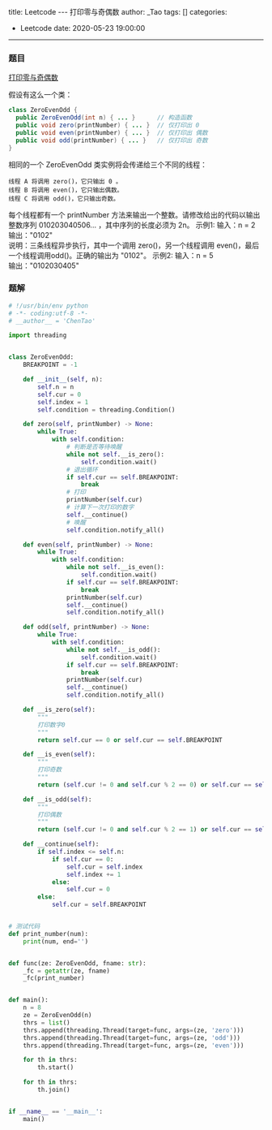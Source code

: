 title: Leetcode --- 打印零与奇偶数
author: _Tao
tags: []
categories:
  - Leetcode
date: 2020-05-23 19:00:00
---
### 题目

[打印零与奇偶数](https://leetcode-cn.com/problems/print-zero-even-odd/)

假设有这么一个类：
```java
class ZeroEvenOdd {
  public ZeroEvenOdd(int n) { ... }      // 构造函数
  public void zero(printNumber) { ... }  // 仅打印出 0
  public void even(printNumber) { ... }  // 仅打印出 偶数
  public void odd(printNumber) { ... }   // 仅打印出 奇数
}

```
相同的一个 ZeroEvenOdd 类实例将会传递给三个不同的线程：

    线程 A 将调用 zero()，它只输出 0 。
    线程 B 将调用 even()，它只输出偶数。
    线程 C 将调用 odd()，它只输出奇数。

每个线程都有一个 printNumber 方法来输出一个整数。请修改给出的代码以输出整数序列 010203040506... ，其中序列的长度必须为 2n。
示例1:
输入：n = 2<br/>
输出："0102"<br/>
说明：三条线程异步执行，其中一个调用 zero()，另一个线程调用 even()，最后一个线程调用odd()。正确的输出为 "0102"。
示例2:
输入：n = 5<br/>
输出："0102030405"

<!-- more -->

### 题解
```python
# !/usr/bin/env python
# -*- coding:utf-8 -*-
# __author__ = 'ChenTao'

import threading


class ZeroEvenOdd:
    BREAKPOINT = -1

    def __init__(self, n):
        self.n = n
        self.cur = 0
        self.index = 1
        self.condition = threading.Condition()

    def zero(self, printNumber) -> None:
        while True:
            with self.condition:
                # 判断是否等待唤醒
                while not self.__is_zero():
                    self.condition.wait()
                # 退出循环
                if self.cur == self.BREAKPOINT:
                    break
                # 打印
                printNumber(self.cur)
                # 计算下一次打印的数字
                self.__continue()
                # 唤醒
                self.condition.notify_all()

    def even(self, printNumber) -> None:
        while True:
            with self.condition:
                while not self.__is_even():
                    self.condition.wait()
                if self.cur == self.BREAKPOINT:
                    break
                printNumber(self.cur)
                self.__continue()
                self.condition.notify_all()

    def odd(self, printNumber) -> None:
        while True:
            with self.condition:
                while not self.__is_odd():
                    self.condition.wait()
                if self.cur == self.BREAKPOINT:
                    break
                printNumber(self.cur)
                self.__continue()
                self.condition.notify_all()

    def __is_zero(self):
        """
        打印数字0
        """
        return self.cur == 0 or self.cur == self.BREAKPOINT

    def __is_even(self):
        """
        打印奇数
        """
        return (self.cur != 0 and self.cur % 2 == 0) or self.cur == self.BREAKPOINT

    def __is_odd(self):
        """
        打印偶数
        """
        return (self.cur != 0 and self.cur % 2 == 1) or self.cur == self.BREAKPOINT

    def __continue(self):
        if self.index <= self.n:
            if self.cur == 0:
                self.cur = self.index
                self.index += 1
            else:
                self.cur = 0
        else:
            self.cur = self.BREAKPOINT


# 测试代码
def print_number(num):
    print(num, end='')


def func(ze: ZeroEvenOdd, fname: str):
    _fc = getattr(ze, fname)
    _fc(print_number)


def main():
    n = 8
    ze = ZeroEvenOdd(n)
    thrs = list()
    thrs.append(threading.Thread(target=func, args=(ze, 'zero')))
    thrs.append(threading.Thread(target=func, args=(ze, 'odd')))
    thrs.append(threading.Thread(target=func, args=(ze, 'even')))

    for th in thrs:
        th.start()

    for th in thrs:
        th.join()


if __name__ == '__main__':
    main()

```